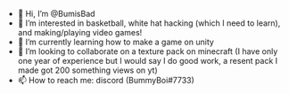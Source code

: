 - 👋 Hi, I’m @BumisBad
- 👀 I’m interested in basketball, white hat hacking (which I need to learn), and making/playing video games!
- 🌱 I’m currently learning how to make a game on unity
- 💞️ I’m looking to collaborate on a texture pack on minecraft (I have only one year of experience but I would say I do good work, a resent pack I made got 200 something views on yt)
- 📫 How to reach me: discord (BummyBoi#7733)

<!---
BumisBad/BumisBad is a ✨ special ✨ repository because its `README.md` (this file) appears on your GitHub profile.
You can click the Preview link to take a look at your changes.
--->

